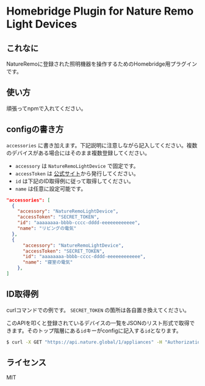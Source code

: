 # Homebridge Plugin for Nature Remo Light Devices
## これなに
NatureRemoに登録された照明機器を操作するためのHomebridge用プラグインです。

## 使い方
頑張ってnpmで入れてください。

## configの書き方
`accessories` に書き加えます。下記説明に注意しながら記入してください。複数のデバイスがある場合にはそのまま複数登録してください。

- `accessory` は `NatureRemoLightDevice` で固定です。
- `accessToken` は [公式サイト](https://home.nature.global/)から発行してください。
- `id` は下記のID取得例に従って取得してください。
- `name` は任意に設定可能です。


```json
"accessories": [
  {
    "accessory": "NatureRemoLightDevice",
    "accessToken": "SECRET_TOKEN",
    "id": "aaaaaaaa-bbbb-cccc-dddd-eeeeeeeeeeee",
    "name": "リビングの電気"
  },
  {
      "accessory": "NatureRemoLightDevice",
      "accessToken": "SECRET_TOKEN",
      "id": "aaaaaaaa-bbbb-cccc-dddd-eeeeeeeeeeee",
      "name": "寝室の電気"
    },
]
```

## ID取得例
curlコマンドでの例です。 `SECRET_TOKEN` の箇所は各自置き換えてください。

このAPIを叩くと登録されているデバイスの一覧をJSONのリスト形式で取得できます。そのトップ階層にある`id`キーがconfigに記入する`id`となります。

```bash
$ curl -X GET "https://api.nature.global/1/appliances" -H "Authorization: Bearer SECRET_TOKEN"
```

## ライセンス
MIT